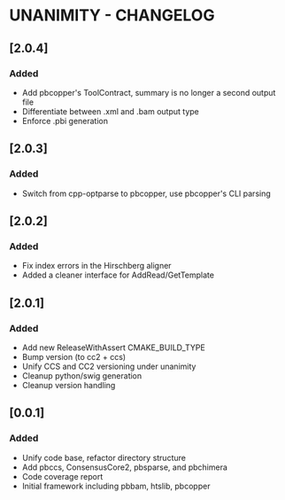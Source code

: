 # UNANIMITY - CHANGELOG

## [2.0.4]

### Added
 - Add pbcopper's ToolContract, summary is no longer a second output file
 - Differentiate between .xml and .bam output type
 - Enforce .pbi generation

## [2.0.3]

### Added
 - Switch from cpp-optparse to pbcopper, use pbcopper's CLI parsing

## [2.0.2]

### Added
 - Fix index errors in the Hirschberg aligner
 - Added a cleaner interface for AddRead/GetTemplate

## [2.0.1]

### Added
 - Add new ReleaseWithAssert CMAKE_BUILD_TYPE
 - Bump version (to cc2 + ccs)
 - Unify CCS and CC2 versioning under unanimity
 - Cleanup python/swig generation
 - Cleanup version handling

## [0.0.1]

### Added
 - Unify code base, refactor directory structure
 - Add pbccs, ConsensusCore2, pbsparse, and pbchimera
 - Code coverage report
 - Initial framework including pbbam, htslib, pbcopper
